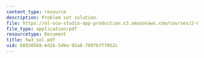 ```yaml
---
content_type: resource
description: Problem set solution.
file: https://ol-ocw-studio-app-production.s3.amazonaws.com/courses/2-002-mechanics-and-materials-ii-spring-2004/689305686d2b54be95a87097b7ff052c_hw3_sol.pdf
file_type: application/pdf
resourcetype: Document
title: hw3_sol.pdf
uid: 68930568-6d2b-54be-95a8-7097b7ff052c
---
```

